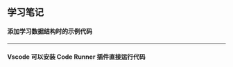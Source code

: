 <!--
 * @Author: your name
 * @Date: 2021-03-30 23:20:13
 * @LastEditTime: 2021-05-12 21:23:58
 * @LastEditors: Please set LastEditors
 * @Description: In User Settings Edit
 * @FilePath: \rewrite\README.md
-->

## 学习笔记

#### 添加学习数据结构时的示例代码

---

#### Vscode 可以安装 Code Runner 插件直接运行代码
